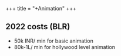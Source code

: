 +++
title = "+Animation"
+++

## 2022 costs (BLR)
- 50k INR/ min for basic animation
- 80k-1L/ min for hollywood level animation